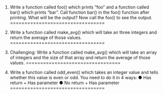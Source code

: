 1) Write a function called foo() which prints “foo” and a function called bar() which prints
“bar”. Call function bar() in the foo() function after printing. What will be the output? Now call
the foo() to see the output.
=================================

2) Write a function called make_avg() which will take an three integers and return the
average of those values.
=================================

3) Challenging: Write a function called make_avg() which will take an array of integers and
the size of that array and return the average of those values.
=================================

4) Write a function called odd_even() which takes an integer value and tells whether this
value is even or odd. You need to do it in 4 ways:
● Has return + Has parameter
● No return + Has parameter
=================================